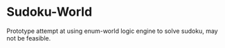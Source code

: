Sudoku-World
============

Prototype attempt at using enum-world logic engine to solve sudoku, may not be feasible.

